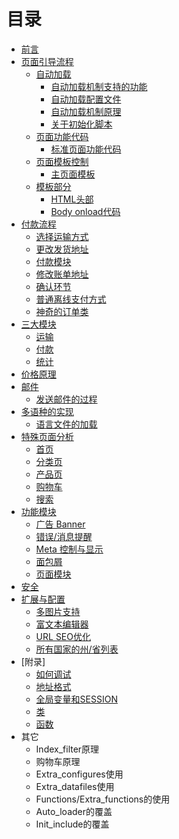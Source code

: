 # 目录

* [前言](README.md)
* [页面引导流程]()
    * [自动加载](auto_reload.md)
        * [自动加载机制支持的功能](auto_reload_argument.md)
        * [自动加载配置文件](auto_reload_config_file.md)
        * [自动加载机制原理](auto_reload_principle.md)
        * [关于初始化脚本](init_script.md)
    * [页面功能代码](page_function_code.md)
        * [标准页面功能代码](generic_page_function_code.md)
    * [页面模板控制](page_template.md)
        * [主页面模板](main_template.md)
    * [模板部分]()
        * [HTML头部](html_head.md)
        * [Body onload代码](body_onload.md)
* [付款流程](checkout_flow.md)
    * [选择运输方式](checkout_shipping.md)
    * [更改发货地址](checkout_shipping_address.md)
    * [付款模块](checkout_payment.md)
    * [修改账单地址](checkout_payment_address.md)
    * [确认环节](checkout_confirmation.md)
    * [普通离线支付方式](checkout_process.md)
    * [神奇的订单类](magic_order_class.md)
* [三大模块]()
    * [运输]()
    * [付款]()
    * [统计]()
* [价格原理](price.md)
* [邮件](email.md)
    * [发送邮件的过程](how_to_send_email.md)
* [多语种的实现]()
    * [语言文件的加载](language_file_load.md)
* [特殊页面分析](page_per_page.md)
    * [首页](home_page.md)
    * [分类页]()
    * [产品页]()
    * [购物车]()
    * [搜索]()
* [功能模块]()
    * [广告 Banner](banner.md)
    * [错误/消息提醒](error_or_message.md)
    * [Meta 控制与显示](meta.md)
    * [面包屑](breadcrumb.md)
    * [页面模块](page_module.md)
* [安全]()
* [扩展与配置]() 
    * [多图片支持](multiply_image.md)
    * [富文本编辑器](rich_editor.md)
    * [URL SEO优化](seo_url.md)
    * [所有国家的州/省列表](country_zone.md)
* [附录]
    * [如何调试](debug.md)
    * [地址格式](address_format.md)
    * [全局变量和SESSION]()
    * [类]()
    * [函数]()
* 其它
    * Index_filter原理
    * 购物车原理
    * Extra_configures使用
    * Extra_datafiles使用
    * Functions/Extra_functions的使用
    * Auto_loader的覆盖
    * Init_include的覆盖


